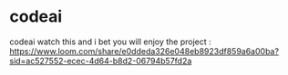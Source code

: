 # codeai
codeai
watch this and i bet you will enjoy the project : https://www.loom.com/share/e0ddeda326e048eb8923df859a6a00ba?sid=ac527552-ecec-4d64-b8d2-06794b57fd2a
